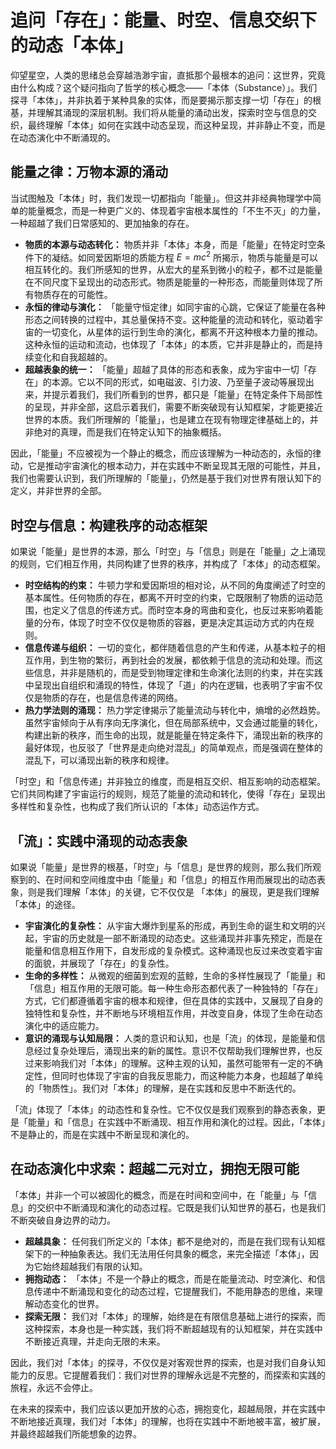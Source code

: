 # 追问「存在」：能量、时空、信息交织下的动态「本体」

仰望星空，人类的思绪总会穿越浩渺宇宙，直抵那个最根本的追问：这世界，究竟由什么构成？这个疑问指向了哲学的核心概念——「本体（Substance）」。我们探寻「本体」，并非执着于某种具象的实体，而是要揭示那支撑一切「存在」的根基，并理解其涌现的深层机制。我们将从能量的涌动出发，探索时空与信息的交织，最终理解「本体」如何在实践中动态呈现，而这种呈现，并非静止不变，而是在动态演化中不断涌现的。

## 能量之律：万物本源的涌动

当试图触及「本体」时，我们发现一切都指向「能量」。但这并非经典物理学中简单的能量概念，而是一种更广义的、体现着宇宙根本属性的「不生不灭」的力量，一种超越了我们日常感知的、更加抽象的存在。

*   **物质的本源与动态转化：** 物质并非「本体」本身，而是「能量」在特定时空条件下的凝结。如同爱因斯坦的质能方程 $E=mc^2$ 所揭示，物质与能量是可以相互转化的。我们所感知的世界，从宏大的星系到微小的粒子，都不过是能量在不同尺度下呈现出的动态形式。物质是能量的一种形态，而能量则体现了所有物质存在的可能性。
*   **永恒的律动与演化：** 「能量守恒定律」如同宇宙的心跳，它保证了能量在各种形态之间转换的过程中，其总量保持不变。这种能量的流动和转化，驱动着宇宙的一切变化，从星体的运行到生命的演化，都离不开这种根本力量的推动。这种永恒的运动和流动，也体现了「本体」的本质，它并非是静止的，而是持续变化和自我超越的。
*   **超越表象的统一：** 「能量」超越了具体的形态和表象，成为宇宙中一切「存在」的本源。它以不同的形式，如电磁波、引力波、乃至量子波动等展现出来，并提示着我们，我们所看到的世界，都只是「能量」在特定条件下局部性的呈现，并非全部，这启示着我们，需要不断突破现有认知框架，才能更接近世界的本质。我们所理解的「能量」，也是建立在现有物理定律基础上的，并非绝对的真理，而是我们在特定认知下的抽象概括。

因此，「能量」不应被视为一个静止的概念，而应该理解为一种动态的，永恒的律动，它是推动宇宙演化的根本动力，并在实践中不断呈现其无限的可能性，并且，我们也需要认识到，我们所理解的「能量」，仍然是基于我们对世界有限认知下的定义，并非世界的全部。

## 时空与信息：构建秩序的动态框架

如果说「能量」是世界的本源，那么「时空」与「信息」则是在「能量」之上涌现的规则，它们相互作用，共同构建了世界的秩序，并构成了「本体」的动态框架。

*   **时空结构的约束：** 牛顿力学和爱因斯坦的相对论，从不同的角度阐述了时空的基本属性。任何物质的存在，都离不开时空的约束，它既限制了物质的运动范围，也定义了信息的传递方式。而时空本身的弯曲和变化，也反过来影响着能量的分布，体现了时空不仅仅是物质的容器，更是决定其运动方式的内在规则。
*   **信息传递与组织：** 一切的变化，都伴随着信息的产生和传递，从基本粒子的相互作用，到生物的繁衍，再到社会的发展，都依赖于信息的流动和处理。而这些信息，并非是随机的，而是受到物理定律和生命演化法则的约束，并在实践中呈现出自组织和涌现的特性，体现了「道」的内在逻辑，也表明了宇宙不仅仅是物质的存在，也是信息传递的网络。
*   **热力学法则的涌现：** 热力学定律揭示了能量流动与转化中，熵增的必然趋势。虽然宇宙倾向于从有序向无序演化，但在局部系统中，又会通过能量的转化，构建出新的秩序，而生命的出现，就是能量在特定条件下，涌现出新的秩序的最好体现，也反驳了「世界是走向绝对混乱」的简单观点，而是强调在整体的混乱下，可以涌现出新的秩序和规律。

「时空」和「信息传递」并非独立的维度，而是相互交织、相互影响的动态框架。它们共同构建了宇宙运行的规则，规范了能量的流动和转化，使得「存在」呈现出多样性和复杂性，也构成了我们所认识的「本体」动态运作方式。

## 「流」：实践中涌现的动态表象

如果说「能量」是世界的根基，「时空」与「信息」是世界的规则，那么我们所观察到的、在时间和空间维度中由「能量」和「信息」的相互作用而展现出的动态表象，则是我们理解「本体」的关键，它不仅仅是 「本体」的展现，更是我们理解「本体」的途径。

*   **宇宙演化的复杂性：** 从宇宙大爆炸到星系的形成，再到生命的诞生和文明的兴起，宇宙的历史就是一部不断涌现的动态史。这些涌现并非事先预定，而是在能量和信息相互作用下，自发形成的复杂模式。这种涌现也反过来改变着宇宙的面貌，并展现了「存在」的复杂性。
*   **生命的多样性：** 从微观的细菌到宏观的蓝鲸，生命的多样性展现了「能量」和「信息」相互作用的无限可能。每一种生命形态都代表了一种独特的「存在」方式，它们都遵循着宇宙的根本和规律，但在具体的实践中，又展现了自身的独特性和复杂性，并不断地与环境相互作用，并改变自身，体现了生命在动态演化中的适应能力。
*   **意识的涌现与认知局限：** 人类的意识和认知，也是「流」的体现，是能量和信息经过复杂处理后，涌现出来的新的属性。意识不仅帮助我们理解世界，也反过来影响我们对「本体」的理解。这种主观的认知，虽然可能带有一定的不确定性，但同时也体现了宇宙的自我反思能力，而这种能力本身，也超越了单纯的「物质性」。我们对「本体」的理解，是在实践和反思中不断迭代的。

「流」体现了「本体」的动态性和复杂性。它不仅仅是我们观察到的静态表象，更是「能量」和「信息」在实践中不断涌现、相互作用和演化的过程。因此，「本体」不是静止的，而是在实践中不断呈现和演化的。

## 在动态演化中求索：超越二元对立，拥抱无限可能

「本体」并非一个可以被固化的概念，而是在时间和空间中，在「能量」与「信息」的交织中不断涌现和演化的动态过程。它既是我们认知世界的基石，也是我们不断突破自身边界的动力。

*   **超越具象：** 任何我们所定义的「本体」都不是绝对的，而是在我们现有认知框架下的一种抽象表达。我们无法用任何具象的概念，来完全描述「本体」，因为它始终超越我们有限的认知。
*   **拥抱动态：** 「本体」不是一个静止的概念，而是在能量流动、时空演化、和信息传递中不断涌现和变化的动态过程，它提醒我们，不能用静态的思维，来理解动态变化的世界。
*   **探索无限：** 我们对「本体」的理解，始终是在有限信息基础上进行的探索，而这种探索，本身也是一种实践，我们将不断超越现有的认知框架，并在实践中不断接近真理，并走向无限的未来。

因此，我们对「本体」的探寻，不仅仅是对客观世界的探索，也是对我们自身认知能力的反思。它提醒着我们：我们对世界的理解永远是不完整的，而探索和实践的旅程，永远不会停止。

在未来的探索中，我们应该以更加开放的心态，拥抱变化，超越局限，并在实践中不断地接近真理，我们对「本体」的理解，也将在实践中不断地被丰富，被扩展，并最终超越我们所能想象的边界。
